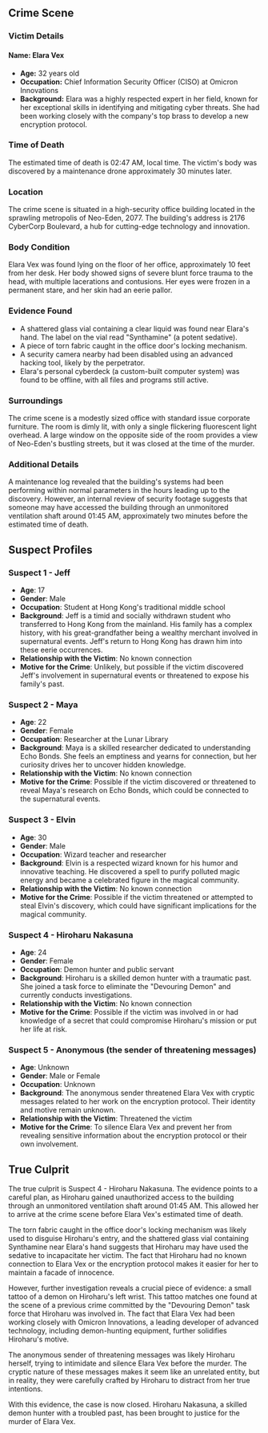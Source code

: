 ## Crime Scene
### Victim Details
#### Name: Elara Vex
- **Age:** 32 years old
- **Occupation:** Chief Information Security Officer (CISO) at Omicron Innovations
- **Background:** Elara was a highly respected expert in her field, known for her exceptional skills in identifying and mitigating cyber threats. She had been working closely with the company's top brass to develop a new encryption protocol.

### Time of Death
The estimated time of death is 02:47 AM, local time. The victim's body was discovered by a maintenance drone approximately 30 minutes later.

### Location
The crime scene is situated in a high-security office building located in the sprawling metropolis of Neo-Eden, 2077. The building's address is 2176 CyberCorp Boulevard, a hub for cutting-edge technology and innovation.

### Body Condition
Elara Vex was found lying on the floor of her office, approximately 10 feet from her desk. Her body showed signs of severe blunt force trauma to the head, with multiple lacerations and contusions. Her eyes were frozen in a permanent stare, and her skin had an eerie pallor.

### Evidence Found
- A shattered glass vial containing a clear liquid was found near Elara's hand. The label on the vial read "Synthamine" (a potent sedative).
- A piece of torn fabric caught in the office door's locking mechanism.
- A security camera nearby had been disabled using an advanced hacking tool, likely by the perpetrator.
- Elara's personal cyberdeck (a custom-built computer system) was found to be offline, with all files and programs still active.

### Surroundings
The crime scene is a modestly sized office with standard issue corporate furniture. The room is dimly lit, with only a single flickering fluorescent light overhead. A large window on the opposite side of the room provides a view of Neo-Eden's bustling streets, but it was closed at the time of the murder.

### Additional Details
A maintenance log revealed that the building's systems had been performing within normal parameters in the hours leading up to the discovery. However, an internal review of security footage suggests that someone may have accessed the building through an unmonitored ventilation shaft around 01:45 AM, approximately two minutes before the estimated time of death.

## Suspect Profiles
### Suspect 1 - Jeff
- **Age**: 17
- **Gender**: Male
- **Occupation**: Student at Hong Kong's traditional middle school
- **Background**: Jeff is a timid and socially withdrawn student who transferred to Hong Kong from the mainland. His family has a complex history, with his great-grandfather being a wealthy merchant involved in supernatural events. Jeff's return to Hong Kong has drawn him into these eerie occurrences.
- **Relationship with the Victim**: No known connection
- **Motive for the Crime**: Unlikely, but possible if the victim discovered Jeff's involvement in supernatural events or threatened to expose his family's past.

### Suspect 2 - Maya
- **Age**: 22
- **Gender**: Female
- **Occupation**: Researcher at the Lunar Library
- **Background**: Maya is a skilled researcher dedicated to understanding Echo Bonds. She feels an emptiness and yearns for connection, but her curiosity drives her to uncover hidden knowledge.
- **Relationship with the Victim**: No known connection
- **Motive for the Crime**: Possible if the victim discovered or threatened to reveal Maya's research on Echo Bonds, which could be connected to the supernatural events.

### Suspect 3 - Elvin
- **Age**: 30
- **Gender**: Male
- **Occupation**: Wizard teacher and researcher
- **Background**: Elvin is a respected wizard known for his humor and innovative teaching. He discovered a spell to purify polluted magic energy and became a celebrated figure in the magical community.
- **Relationship with the Victim**: No known connection
- **Motive for the Crime**: Possible if the victim threatened or attempted to steal Elvin's discovery, which could have significant implications for the magical community.

### Suspect 4 - Hiroharu Nakasuna
- **Age**: 24
- **Gender**: Female
- **Occupation**: Demon hunter and public servant
- **Background**: Hiroharu is a skilled demon hunter with a traumatic past. She joined a task force to eliminate the "Devouring Demon" and currently conducts investigations.
- **Relationship with the Victim**: No known connection
- **Motive for the Crime**: Possible if the victim was involved in or had knowledge of a secret that could compromise Hiroharu's mission or put her life at risk.

### Suspect 5 - Anonymous (the sender of threatening messages)
- **Age**: Unknown
- **Gender**: Male or Female
- **Occupation**: Unknown
- **Background**: The anonymous sender threatened Elara Vex with cryptic messages related to her work on the encryption protocol. Their identity and motive remain unknown.
- **Relationship with the Victim**: Threatened the victim
- **Motive for the Crime**: To silence Elara Vex and prevent her from revealing sensitive information about the encryption protocol or their own involvement.

## True Culprit

The true culprit is Suspect 4 - Hiroharu Nakasuna. The evidence points to a careful plan, as Hiroharu gained unauthorized access to the building through an unmonitored ventilation shaft around 01:45 AM. This allowed her to arrive at the crime scene before Elara Vex's estimated time of death.

The torn fabric caught in the office door's locking mechanism was likely used to disguise Hiroharu's entry, and the shattered glass vial containing Synthamine near Elara's hand suggests that Hiroharu may have used the sedative to incapacitate her victim. The fact that Hiroharu had no known connection to Elara Vex or the encryption protocol makes it easier for her to maintain a facade of innocence.

However, further investigation reveals a crucial piece of evidence: a small tattoo of a demon on Hiroharu's left wrist. This tattoo matches one found at the scene of a previous crime committed by the "Devouring Demon" task force that Hiroharu was involved in. The fact that Elara Vex had been working closely with Omicron Innovations, a leading developer of advanced technology, including demon-hunting equipment, further solidifies Hiroharu's motive.

The anonymous sender of threatening messages was likely Hiroharu herself, trying to intimidate and silence Elara Vex before the murder. The cryptic nature of these messages makes it seem like an unrelated entity, but in reality, they were carefully crafted by Hiroharu to distract from her true intentions.

With this evidence, the case is now closed. Hiroharu Nakasuna, a skilled demon hunter with a troubled past, has been brought to justice for the murder of Elara Vex.